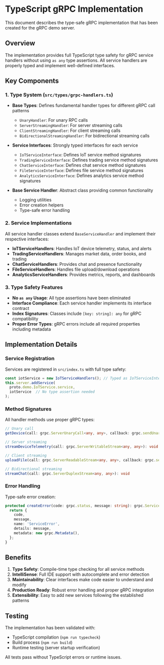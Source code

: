 # TypeScript gRPC Implementation

This document describes the type-safe gRPC implementation that has been created for the gRPC demo server.

## Overview

The implementation provides full TypeScript type safety for gRPC service handlers without using `as any` type assertions. All service handlers are properly typed and implement well-defined interfaces.

## Key Components

### 1. Type System (`src/types/grpc-handlers.ts`)

- **Base Types**: Defines fundamental handler types for different gRPC call patterns
  - `UnaryHandler`: For unary RPC calls
  - `ServerStreamingHandler`: For server streaming calls
  - `ClientStreamingHandler`: For client streaming calls
  - `BidirectionalStreamingHandler`: For bidirectional streaming calls

- **Service Interfaces**: Strongly typed interfaces for each service
  - `IoTServiceInterface`: Defines IoT service method signatures
  - `TradingServiceInterface`: Defines trading service method signatures
  - `ChatServiceInterface`: Defines chat service method signatures
  - `FileServiceInterface`: Defines file service method signatures
  - `AnalyticsServiceInterface`: Defines analytics service method signatures

- **Base Service Handler**: Abstract class providing common functionality
  - Logging utilities
  - Error creation helpers
  - Type-safe error handling

### 2. Service Implementations

All service handler classes extend `BaseServiceHandler` and implement their respective interfaces:

- **IoTServiceHandlers**: Handles IoT device telemetry, status, and alerts
- **TradingServiceHandlers**: Manages market data, order books, and trading
- **ChatServiceHandlers**: Provides chat and presence functionality
- **FileServiceHandlers**: Handles file upload/download operations
- **AnalyticsServiceHandlers**: Provides metrics, reports, and dashboards

### 3. Type Safety Features

- **No `as any` Usage**: All type assertions have been eliminated
- **Interface Compliance**: Each service handler implements its interface contract
- **Index Signatures**: Classes include `[key: string]: any` for gRPC compatibility
- **Proper Error Types**: gRPC errors include all required properties including metadata

## Implementation Details

### Service Registration

Services are registered in `src/index.ts` with full type safety:

```typescript
const iotService = new IoTServiceHandlers(); // Typed as IoTServiceInterface
this.server.addService(
  proto.demo.IoTService.service,
  iotService  // No type assertion needed
);
```

### Method Signatures

All handler methods use proper gRPC types:

```typescript
// Unary call
getDevice(call: grpc.ServerUnaryCall<any, any>, callback: grpc.sendUnaryData<any>): void

// Server streaming
streamDeviceTelemetry(call: grpc.ServerWritableStream<any, any>): void

// Client streaming
uploadFile(call: grpc.ServerReadableStream<any, any>, callback: grpc.sendUnaryData<any>): void

// Bidirectional streaming
streamChat(call: grpc.ServerDuplexStream<any, any>): void
```

### Error Handling

Type-safe error creation:

```typescript
protected createError(code: grpc.status, message: string): grpc.ServiceError {
  return {
    code,
    message,
    name: 'ServiceError',
    details: message,
    metadata: new grpc.Metadata(),
  };
}
```

## Benefits

1. **Type Safety**: Compile-time type checking for all service methods
2. **IntelliSense**: Full IDE support with autocomplete and error detection
3. **Maintainability**: Clear interfaces make code easier to understand and modify
4. **Production Ready**: Robust error handling and proper gRPC integration
5. **Extensibility**: Easy to add new services following the established patterns

## Testing

The implementation has been validated with:
- TypeScript compilation (`npm run typecheck`)
- Build process (`npm run build`)
- Runtime testing (server startup verification)

All tests pass without TypeScript errors or runtime issues.